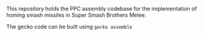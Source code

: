 This repository holds the PPC assembly codebase for the implementation of homing smash missiles in Super Smash Brothers Melee. 



The gecko code can be built using `gecko assemble`